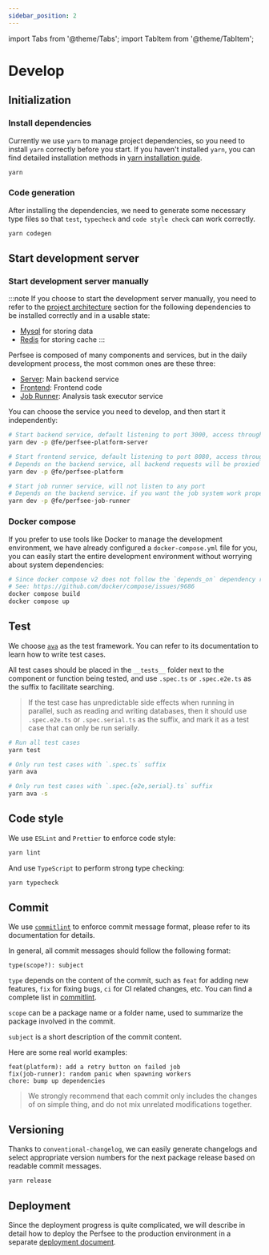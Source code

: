 ```yaml
---
sidebar_position: 2
---
```


import Tabs from '@theme/Tabs';
import TabItem from '@theme/TabItem';

# Develop

## Initialization

### Install dependencies

Currently we use `yarn` to manage project dependencies, so you need to install `yarn` correctly before you start.
If you haven't installed `yarn`, you can find detailed installation methods in [yarn installation guide](https://yarnpkg.com/en/docs/install).

```bash title="Install dependencies"
yarn
```

### Code generation

After installing the dependencies, we need to generate some necessary type files so that `test`, `typecheck` and `code style check` can work correctly.

```bash title="Code generation"
yarn codegen
```

## Start development server

### Start development server manually

:::note
If you choose to start the development server manually, you need to refer to the [project architecture](./architecture) section for the following dependencies to be installed correctly and in a usable state:

- [Mysql](https://www.mysql.com/downloads) for storing data
- [Redis](https://redis.io/download) for storing cache
  :::

Perfsee is composed of many components and services, but in the daily development process, the most common ones are these three:

- [Server](https://github.com/perfsee/perfsee/tree/main/packages/platform-server): Main backend service
- [Frontend](https://github.com/perfsee/perfsee/tree/main/packages/platform): Frontend code
- [Job Runner](https://github.com/perfsee/perfsee/tree/main/packages/runner): Analysis task executor service

You can choose the service you need to develop, and then start it independently:

<Tabs>
<TabItem value="Server">

```bash
# Start backend service, default listening to port 3000, access through http://localhost:3000
yarn dev -p @fe/perfsee-platform-server
```

</TabItem>
<TabItem value="Frontend">

```bash
# Start frontend service, default listening to port 8080, access through http://localhost:8080
# Depends on the backend service, all backend requests will be proxied to http://localhost:3000
yarn dev -p @fe/perfsee-platform
```

</TabItem>
<TabItem value="Job Runner">

```bash
# Start job runner service, will not listen to any port
# Depends on the backend service. if you want the job system work properly job service need to be started
yarn dev -p @fe/perfsee-job-runner
```

</TabItem>
</Tabs>

### Docker compose

If you prefer to use tools like Docker to manage the development environment, we have already configured a `docker-compose.yml` file for you, you can easily start the entire development environment without worrying about system dependencies:

```bash title="Docker compose"
# Since docker compose v2 does not follow the `depends_on` dependency relationship to sequentially build images, you need to build all the images you need separately.
# See: https://github.com/docker/compose/issues/9686
docker compose build
docker compose up
```

## Test

We choose [`ava`](https://github.com/avajs/ava) as the test framework. You can refer to its documentation to learn how to write test cases.

All test cases should be placed in the `__tests__` folder next to the component or function being tested, and use `.spec.ts` or `.spec.e2e.ts` as the suffix to facilitate searching.

> If the test case has unpredictable side effects when running in parallel, such as reading and writing databases, then it should use `.spec.e2e.ts` or `.spec.serial.ts` as the suffix, and mark it as a test case that can only be run serially.

```bash
# Run all test cases
yarn test

# Only run test cases with `.spec.ts` suffix
yarn ava

# Only run test cases with `.spec.{e2e,serial}.ts` suffix
yarn ava -s
```

## Code style

We use `ESLint` and `Prettier` to enforce code style:

```bash
yarn lint
```

And use `TypeScript` to perform strong type checking:

```bash
yarn typecheck
```

## Commit

We use [`commitlint`](https://github.com/conventional-changelog/commitlint) to enforce commit message format, please refer to its documentation for details.

In general, all commit messages should follow the following format:

```
type(scope?): subject
```

`type` depends on the content of the commit, such as `feat` for adding new features, `fix` for fixing bugs, `ci` for CI related changes, etc. You can find a complete list in [commitlint](https://github.com/conventional-changelog/commitlint).

`scope` can be a package name or a folder name, used to summarize the package involved in the commit.

`subject` is a short description of the commit content.

Here are some real world examples:

```
feat(platform): add a retry button on failed job
fix(job-runner): random panic when spawning workers
chore: bump up dependencies
```

> We strongly recommend that each commit only includes the changes of on simple thing, and do not mix unrelated modifications together.

## Versioning

Thanks to `conventional-changelog`, we can easily generate changelogs and select appropriate version numbers for the next package release based on readable commit messages.

```bash
yarn release
```

## Deployment

Since the deployment progress is quite complicated, we will describe in detail how to deploy the Perfsee to the production environment in a separate [deployment document](./deployment).
